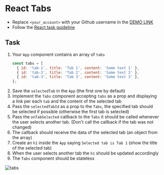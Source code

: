 # React Tabs
- Replace `<your_account>` with your Github username in the [DEMO LINK](https://vitaliy-martynyuk.github.io/react_tabs/)
- Follow the [React task guideline](https://github.com/mate-academy/react_task-guideline#react-tasks-guideline)

## Task
1. Your `App` component contains an array of `tabs`
    ```javascript
    const tabs = [
      { id: 'tab-1', title: 'Tab 1', content: 'Some text 1' },
      { id: 'tab-2', title: 'Tab 2', content: 'Some text 2' },
      { id: 'tab-3', title: 'Tab 3', content: 'Some text 3' },
    ];
    ```
1. Save the `selectedTab` in the `App` (the first one by default)
1. Implement the `Tabs` component accepting `tabs` as a prop 
   and displaying a link per each `tab` and the content of the selected tab
1. Pass the `selectedTabId` as a prop to the `Tabs`, the specified tab should be selected if possible
  (otherwise the first tab is selected)
1. Pass the `onTabSelected` callback to the `Tabs`
   it should be called whenever the user selects another tab.
   (Don't call the callback if the tab was not changed)
1. The callback should receive the data of the selected tab (an object from the array)
1. Create an `h1` inside the `App` saying `Selected tab is Tab 1` (show the title of the selected tab)
1. When the user selects another tab the `h1` should be updated accordingly
1. The `Tabs` component should be stateless

![tabs](./description/tabs.gif)
